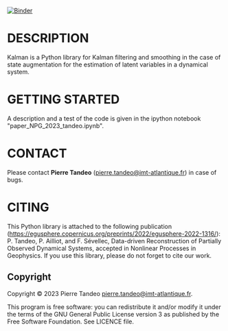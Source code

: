 [![Binder](https://mybinder.org/badge_logo.svg)](https://mybinder.org/v2/gh/ptandeo/AnDA/master?filepath=paper_NPG_2023_tandeo.ipynb)

# DESCRIPTION
Kalman is a Python library for Kalman filtering and smoothing in the case of state augmentation for the estimation of latent variables in a dynamical system.

# GETTING STARTED
A description and a test of the code is given in the ipython notebook "paper_NPG_2023_tandeo.ipynb".

# CONTACT
Please contact **Pierre Tandeo** (pierre.tandeo@imt-atlantique.fr) in case of bugs.

# CITING
This Python library is attached to the following publication (https://egusphere.copernicus.org/preprints/2022/egusphere-2022-1316/): P. Tandeo, P. Ailliot, and F. Sévellec, Data-driven Reconstruction of Partially Observed Dynamical Systems, accepted in Nonlinear Processes in Geophysics. If you use this library, please do not forget to cite our work.

## Copyright

Copyright © 2023 Pierre Tandeo <pierre.tandeo@imt-atlantique.fr>.

This program is free software: you can redistribute it and/or modify
it under the terms of the GNU General Public License version 3 as published by
the Free Software Foundation. See LICENCE file.
